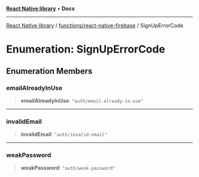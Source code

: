 [**React Native library**](../../../index.md) • **Docs**

***

[React Native library](../../../modules.md) / [functions/react-native-firebase](../index.md) / SignUpErrorCode

# Enumeration: SignUpErrorCode

## Enumeration Members

### emailAlreadyInUse

> **emailAlreadyInUse**: `"auth/email-already-in-use"`

***

### invalidEmail

> **invalidEmail**: `"auth/invalid-email"`

***

### weakPassword

> **weakPassword**: `"auth/weak-password"`
